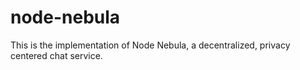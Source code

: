 # node-nebula
This is the implementation of Node Nebula, a decentralized, privacy centered chat service.
